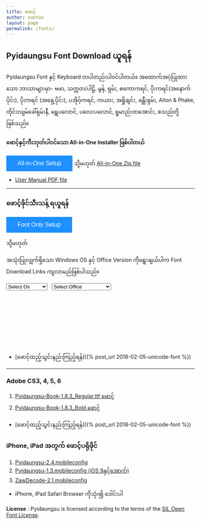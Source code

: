 ```yaml
---
title: ဖောင့်
author: suntun
layout: page
permalink: /fonts/
---
```

## Pyidaungsu Font Download ယူရန်
Pyidaungsu Font နှင့် Keyboard တပါတည်းပါဝင်ပါတယ်။ အထောက်အပံ့ပြုထားသော ဘာသာများမှာ- ဗမာ, သက္ကတ/ပါဠိ, မွန်, ရှမ်း, စကောကရင်, ပိုးကရင်(အနောက်ပိုင်း), ပိုးကရင် (အရှေ့ပိုင်း), ပအိုဝ့်ကရင်, ကယား, အရှိုချင်း, ခန္တီးရှမ်း, Aiton & Phake, တိုင်းလျမ်ခေါ်ရှမ်းနီ, ရွှေပလောင်, ပလေးပလောင်, ရူမာည်းတအောင်း, စသည်တို့ဖြစ်သည်။

#### **ဖောင့်နှင့်ကီးဘုတ်ပါဝင်သော All-in-One Installer ဖြစ်ပါတယ်**

<a href="https://github.com/unicodetoday/binary-download/raw/download/All-in-One-Setup-5.2.exe"><button class="btn"><i class="fa fa-download"></i>  All-in-One Setup</button></a>  သို့မဟုတ်  [ All-in-One Zip file][zip] 
  - [ User Manual PDF file][pdf]

[zip]: /downloads/zips/All-in-One_Pyidaungsu_Font.zip
[pdf]: /downloads/docs/Pyidaungsu_Font_User_Manual_05.pdf

------

### ဖောင့်ဖိုင်သီးသန့် ရယူရန်

<a href="https://github.com/unicodetoday/binary-download/raw/download/Pyidaugsu-Font-Setup-5.2.exe"><button class="btn"><i class="fa fa-download"></i> Font Only Setup </button></a>

  သို့မဟုတ်

အသုံးပြုလျှက်ရှိသော Windows OS နှင့် Office Version ကိုရွေးချယ်ပါက Font Download Links ကျလာမည်ဖြစ်ပါသည်။

<div class="row">
	<div class="col">
		<select id="opts1" class="form-control" onchange="showForm()">
			<option value="0">Select Os</option>
			<option value="1">Windows 7</option>
			<option value="2">Windows 8, 10</option>
			<option value="3">Mac OSX</option>
		</select>
	</div>
  <div class="col">&nbsp;&nbsp;&nbsp;</div>
	<div class="col">
		<select id="opts2" class="form-control" onchange="showForm()">
			<option value="0">Select Office</option>
			<option value="1">Office 2010 and older</option>
			<option value="2">Office 2013 and Above</option>
		</select>
	</div>
</div>	
<div style="height: 150px;">
<div id="f1" style="display: none; padding: 10px;">
	<div class="row">
		<div>1. <a href="/downloads/fonts/Pyidaungsu-1.8.3_Regular.ttf"> Pyidaungsu-1.8.3_Regular.ttf ဖောင့်</a></div>	
	</div>
	<div class="row">
		<div>2. <a href="/downloads/fonts/Pyidaungsu-1.8.3_Bold.ttf"> Pyidaungsu-1.8.3_Bold.ttf ဖောင့်</a></div>
	</div>
	<div class="row">
		<div>3. <a href="/downloads/fonts/Pyidaungsu-1.8.3_Numbers.ttf"> Pyidaungsu-1.8.3_Numbers.ttf ဖောင့်</a></div>
	</div>
</div>
<div id="f2" style="display: none; padding: 10px;">
	<div class="row">
		<div>1. <a href="/downloads/fonts/Pyidaungsu-2.5.3_Regular.ttf"> Pyidaungsu-2.5.3_Regular.ttf ဖောင့်</a></div>
	</div>
	<div class="row">
		<div>2. <a href="/downloads/fonts/Pyidaungsu-2.5.3_Bold.ttf"> Pyidaungsu-2.5.3_Bold.ttf ဖောင့်</a></div>
	</div>
	<div class="row">
		<div>3. <a href="/downloads/fonts/Pyidaungsu-2.5.3_Numbers.ttf"> Pyidaungsu-2.5.3_Numbers.ttf ဖောင့်</a></div>
	</div>
	<div class="row">
		<div>4. <a href="/downloads/fonts/Myanmar3-2018.ttf"> Myanmar3-2018.ttf ဖောင့်</a></div>
	</div>
</div>
</div>

- [ဖောင့်ထည့်သွင်းနည်းကြည့်ရန်]({% post_url 2018-02-05-unicode-font %})

----

### Adobe CS3, 4, 5, 6
1. [ Pyidaungsu-Book-1.8.3_Regular.ttf ဖောင့်](/downloads/fonts/Pyidaungsu-Book-1.8.3_Regular.ttf)
2. [ Pyidaungsu-Book-1.8.3_Bold ဖောင့်](/downloads/fonts/Pyidaungsu-Book-1.8.3_Bold.ttf)
- [ဖောင့်ထည့်သွင်းနည်းကြည့်ရန်]({% post_url 2018-02-05-unicode-font %})

### iPhone, iPad အတွက် ဖောင့်ပရိုဖိုင်
1. [ Pyidaungsu-2.4.mobileconfig](/downloads/fonts/Pyidaungsu-2.4.mobileconfig)
2. [ Pyidaungsu-1.3.mobileconfig (iOS 9နှင့်အောက်)](/downloads/fonts/Pyidaungsu-1.3.mobileconfig)
3. [ ZawDecode-2.1.mobileconfig](/downloads/fonts/ZawDecode-2.1.mobileconfig)
- iPhone, iPad Safari Browser ကိုသုံး၍ ဒေါင်းပါ

 **License** :
Pyidaungsu is licensed according to the terms of the [SIL Open Font License](http://scripts.sil.org/OFL).

<style>
.post-title{
  display: none;
}
.page-content {
    padding: 0;
}
.row {
  display: flex;
}
</style>

<script type="text/javascript">
    function showForm() {
        var selopt1 = document.getElementById("opts1").value;
		var selopt2 = document.getElementById("opts2").value;
        if (selopt1 == 0) {
            document.getElementById("f1").style.display = "none";
            document.getElementById("f2").style.display = "none";
        }
        if (selopt1 == 1 || selopt1 == 3) {
            document.getElementById("f1").style.display = "block";
            document.getElementById("f2").style.display = "none";
        }
	if (selopt1 == 2) {
            //document.getElementById("f2").style.display = "block";
            document.getElementById("f1").style.display = "none";
        }
	if (selopt1 == 2 && selopt2 == 1){
		document.getElementById("f1").style.display = "block";
		document.getElementById("f2").style.display = "none";
	}
	if (selopt1 == 2 && selopt2 == 2){
		document.getElementById("f1").style.display = "none";
		document.getElementById("f2").style.display = "block";
	}
	if (selopt1 == 2 && selopt2 == 0){
		document.getElementById("f1").style.display = "none";
		document.getElementById("f2").style.display = "none";
	}
    }
</script>
<link rel="stylesheet" href="https://cdnjs.cloudflare.com/ajax/libs/font-awesome/4.7.0/css/font-awesome.min.css">
<style>
.btn {
  background-color: DodgerBlue;
  border: none;
  color: white;
  padding: 12px 30px;
  cursor: pointer;
  font-size: 16px;
}

/* Darker background on mouse-over */

.btn:hover {
  background-color: RoyalBlue;
}
</style>